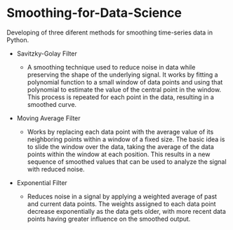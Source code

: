 # Smoothing-for-Data-Science

Developing of three diferent methods for smoothing time-series data in Python.


* Savitzky-Golay Filter

  * A smoothing technique used to reduce noise in data while preserving the shape of the underlying signal. It works by fitting a polynomial function to a small window of data points and using that polynomial to estimate the value of the central point in the window. This process is repeated for each point in the data, resulting in a smoothed curve.

* Moving Average Filter

  * Works by replacing each data point with the average value of its neighboring points within a window of a fixed size. The basic idea is to slide the window over the data, taking the average of the data points within the window at each position. This results in a new sequence of smoothed values that can be used to analyze the signal with reduced noise. 

* Exponential Filter

  * Reduces noise in a signal by applying a weighted average of past and current data points. The weights assigned to each data point decrease exponentially as the data gets older, with more recent data points having greater influence on the smoothed output.
